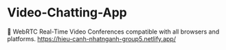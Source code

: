 # Video-Chatting-App
🚀 WebRTC Real-Time Video Conferences compatible with all browsers and platforms.
https://hieu-canh-nhatnganh-group5.netlify.app/